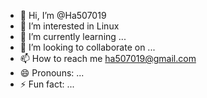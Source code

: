 - 👋 Hi, I’m @Ha507019
- 👀 I’m interested in Linux 
- 🌱 I’m currently learning ...
- 💞️ I’m looking to collaborate on ...
- 📫 How to reach me ha507019@gmail.com
- 😄 Pronouns: ...
- ⚡ Fun fact: ...

<!---
Ha507019/Ha507019 is a ✨ special ✨ repository because its `README.md` (this file) appears on your GitHub profile.
You can click the Preview link to take a look at your changes.
--->

